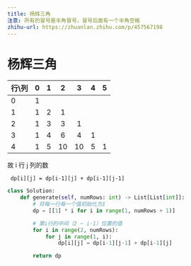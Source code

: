 ```yaml
---
title: 杨辉三角
注意: 所有的冒号是半角冒号，冒号后面有一个半角空格
zhihu-url: https://zhuanlan.zhihu.com/p/457567198
---
```


# 杨辉三角
| 行\列 |   0   |   1   |   2   |   3   |   4   |   5   |
| ----- | :---: | :---: | :---: | :---: | :---: | :---: |
| 0     |   1   |
| 1     |   1   |   2   |   1   |
| 2     |   1   |   3   |   3   |   1   |
| 3     |   1   |   4   |   6   |   4   |   1   |
| 4     |   1   |   5   |  10   |  10   |   5   |   1   |

故 i 行 j 列的数

` dp[i][j] = dp[i-1][j] + dp[i-1][j-1]`

```python
class Solution:
    def generate(self, numRows: int) -> List[List[int]]:
        # 将每一行每一个值初始化为1
        dp = [[1] * i for i in range(1, numRows + 1)]

        # 第i行的中间（2 ~ i-1）位置的值
        for i in range(2, numRows):
            for j in range(1, i):
                dp[i][j] = dp[i-1][j-1] + dp[i-1][j]

        return dp
```
